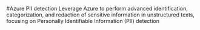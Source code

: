 #Azure PII detection
Leverage Azure to perform advanced identification, categorization, and redaction of sensitive information in unstructured texts, focusing on Personally Identifiable Information (PII) detection
 
